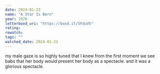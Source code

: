 ```yaml
---
date: 2024-01-23
name: "A Star Is Born"
year: 1976
letterboxd_uri: "https://boxd.it/5FduVh"
rating: 
rewatch: 
tags: ""
watched_date: 2024-01-21
---
```


my male gaze is so highly tuned that I knew from the first moment we see babs that her body would present her body as a spectacle. and it was a glorious spectacle.
